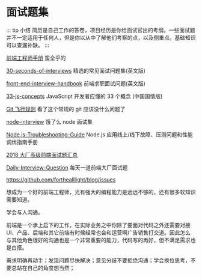 # 面试题集

>

::: tip 小结
简历是自己工作的答卷，项目经历是你给面试官出的考纲。一些面试题并不一定适用于任何人，但是你以从中了解他们考察的点，以及侧重点。基础知识可以查漏补缺。
:::

[前端工程师手册](https://leohxj.gitbooks.io/front-end-database/content/html-and-css-basic/index.html) 蛮全乎的

[30-seconds-of-interviews](https://github.com/fejes713/30-seconds-of-interviews) 精选的常见面试问题集(英文版)

[front-end-interview-handbook](https://github.com/yangshun/front-end-interview-handbook) 前端求职面试问题(英文版)

[33-js-concepts](https://github.com/stephentian/33-js-concepts) JavaScript 开发者应懂的 33 个概念 (中国国情版)

[Git 飞行规则](https://github.com/k88hudson/git-flight-rules/blob/master/README_zh-CN.md) 看了这个常规的 git 应该没什么问题了

[node-interview](https://github.com/ElemeFE/node-interview/tree/master/sections/zh-cn) 饿了么 node 面试集

[Node.js-Troubleshooting-Guide](https://github.com/aliyun-node/Node.js-Troubleshooting-Guide) Node.js 应用线上/线下故障、压测问题和性能调优指南手册

[2018 大厂高级前端面试题汇总](https://github.com/yygmind/blog/issues/5)

[Daily-Interview-Question](https://github.com/Advanced-Frontend/Daily-Interview-Question) 每天一道前端大厂面试题

https://github.com/forthealllight/blog/issues

想成为一个好的前端工程师，光有强大的编程能力是远远不够的，还有很多软知识需要知道。

学会与人沟通。

前端是一个承上启下的工作，在实际业务之中你除了要面对代码之外还需要对接 UI、产品、后端和其它前端有时候经常也会和运营啊广告销售打交道。因此怎么与其他角色很好的沟通也是一个非常重要的能力，代码写的再好，但不满足需求也是白搭。

需求明确再动手；发现问题尽快解决；意见分歧不要拒绝沟通；学会换位思考，不要总站在自己的角度想当然；

